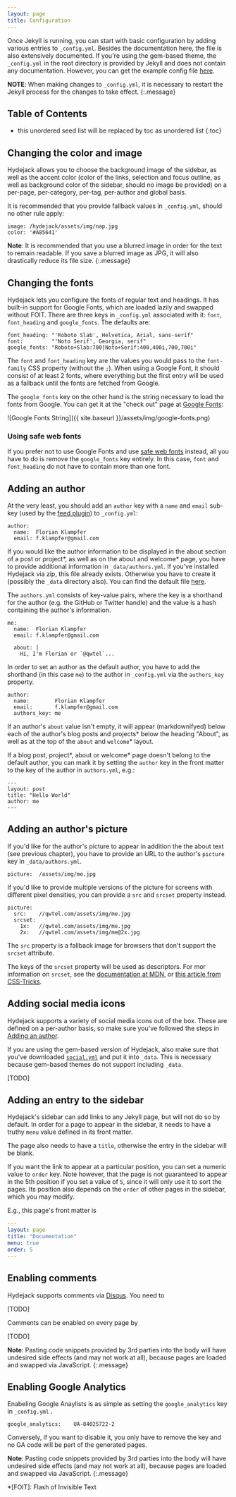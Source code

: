 ```yaml
---
layout: page
title: Configuration
---
```


<!-- ## Configuration -->
Once Jekyll is running, you can start with basic configuration by adding various entries to `_config.yml`.
Besides the documentation here, the file is also extensively documented. If you're using the gem-based theme, the `_config.yml` in the root directory is provided by Jekyll and does not contain any documentation. However, you can get the example config file [here](https://github.com/qwtel/hydejack/blob/master/_config.yml).

**NOTE**: When making changes to `_config.yml`, it is necessary to restart the Jekyll process for the changes to take effect.
{:.message}

## Table of Contents
* this unordered seed list will be replaced by toc as unordered list
{:toc}

## Changing the color and image
Hydejack allows you to choose the background image of the sidebar, as well as the accent color (color of the links, selection and focus outline, as well as background color of the sidebar, should no image be provided) on a per-page, per-category, per-tag, per-author and global basis.

It is recommended that you provide fallback values in `_config.yml`, should no other rule apply:

    image: /hydejack/assets/img/nap.jpg
    color: '#A85641'

**Note**: It is recommended that you use a blurred image in order for the text to remain readable. If you save a blurred image as JPG, it will also drastically reduce its file size.
{:.message}

## Changing the fonts
Hydejack lets you configure the fonts of regular text and headings. It has built-in support for Google Fonts, which are loaded lazily and swapped without FOIT. There are three keys in `_config.yml` associated with it: `font`, `font_heading` and `google_fonts`. The defaults are:

    font_heading: "'Roboto Slab', Helvetica, Arial, sans-serif"
    font:         "'Noto Serif', Georgia, serif"
    google_fonts: "Roboto+Slab:700|Noto+Serif:400,400i,700,700i"

The `font` and `font_heading` key are the values you would pass to the `font-family` CSS property (without the `;`). When using a Google Font, it should consist of at least 2 fonts, where everything but the first entry will be used as a fallback until the fonts are fetched from Google.

The `google_fonts` key on the other hand is the string necessary to load the fonts from Google. You can get it at the "check out" page at [Google Fonts](https://fonts.google.com):

![Google Fonts String]({{ site.baseurl }}/assets/img/google-fonts.png)

### Using safe web fonts
If you prefer not to use Google Fonts and use [safe web fonts](http://www.cssfontstack.com/) instead, all you have to do is remove the `google_fonts` key entirely. In this case, `font` and `font_heading` do not have to contain more than one font.

## Adding an author
At the very least, you should add an `author` key with a `name` and `email` sub-key (used by the [feed plugin](https://github.com/jekyll/jekyll-feed)) to `_config.yml`:

    author:
      name:  Florian Klampfer
      email: f.klampfer@gmail.com

If you would like the author information to be displayed in the about section of a post or project\*, as well as on the about and welcome\* page, you have to provide additional information in `_data/authors.yml`. If you've installed Hydejack via zip, this file already exists. Otherwise you have to create it (possibly the `_data` directory also). You can find the default file [here](https://github.com/qwtel/hydejack/blob/master/_data/authors.yml).

The `authors.yml` consists of key-value pairs, where the key is a shorthand for the author (e.g. the GitHub or Twitter handle) and the value is a hash containing the author's information.

    me:
      name:  Florian Klampfer
      email: f.klampfer@gmail.com

      about: |
        Hi, I'm Florian or `@qwtel`...

In order to set an author as the default author, you have to add the shorthand (in this case `me`) to the author in `_config.yml` via the `authors_key` property.

    author:
      name:        Florian Klampfer
      email:       f.klampfer@gmail.com
      authors_key: me

If an author's `about` value isn't empty, it will appear (markdownifyed) below each of the author's blog posts and projects* below the heading "About", as well as at the top of the `about` and `welcome`\* layout.

If a blog post, project\*, about or welcome\* page doesn't belong to the default author, you can mark it by setting the `author` key in the front matter to the key of the author in `authors.yml`, e.g.:

    ---
    layout: post
    title: "Hello World"
    author: me
    ---

## Adding an author's picture
If you'd like for the author's picture to appear in addition the the about text (see previous chapter), you have to provide an URL to the author's `picture` key in `_data/authors.yml`.

    picture:  /assets/img/me.jpg

If you'd like to provide multiple versions of the picture for screens with different pixel densities, you can provide a `src` and `srcset` property instead.

    picture:
      src:    //qwtel.com/assets/img/me.jpg
      srcset:
        1x:   //qwtel.com/assets/img/me.jpg
        2x:   //qwtel.com/assets/img/me@2x.jpg

The `src` property is a fallback image for browsers that don't support the `srcset` attribute.

The keys of the `srcset` property will be used as descriptors.
For mor information on `srcset`, see the [documentation at MDN](https://developer.mozilla.org/en-US/docs/Web/HTML/Element/img#attr-srcset), or [this article from CSS-Tricks](https://css-tricks.com/responsive-images-youre-just-changing-resolutions-use-srcset/).

## Adding social media icons
Hydejack supports a variety of social media icons out of the box. These are defined on a per-author basis, so make sure you've followed the steps in [Adding an author](#adding-an-author).

If you are using the gem-based version of Hydejack, also make sure that you've downloaded [`social.yml`](https://github.com/qwtel/hydejack/blob/master/_data/social.yml) and put it into `_data`. This is necessary because gem-based themes do not support including `_data`.


[TODO]

<!-- You can also `ctrl-f` the `social.yml` file to see if Hydejack supports a particular network.
**NOTE**: You can add any platform by simply providing an URL (just make sure it contains `//`). However, a fallback icon <span class="icon-link"></span> will be used instead of the platform's icon.
{:.message} -->

## Adding an entry to the sidebar
Hydejack's sidebar can add links to any Jekyll page, but will not do so by default. In order for a page to appear in the sidebar, it needs to have a truthy `menu` value defined in its front matter.

The page also needs to have a `title`, otherwise the entry in the sidebar will be blank.

If you want the link to appear at a particular position, you can set a numeric value to `order` key. Note however, that the page is not guaranteed to appear in the 5th position if you set a value of `5`, since it will only use it to sort the pages. Its position also depends on the `order` of other pages in the sidebar, which you may modify.

E.g., this page's front matter is

~~~yml
---
layout: page
title: "Documentation"
menu: true
order: 5
---
~~~

## Enabling comments

Hydejack supports comments via [Disqus](https://disqus.com/). You need to

[TODO]

Comments can be enabled on every page by

[TODO]

**Note**: Pasting code snippets provided by 3rd parties into the body will have undesired side effects (and may not work at all), because pages are loaded and swapped via JavaScript.
{:.message}

## Enabling Google Analytics
Enabeling Google Anaylists is as simple as setting the `google_analytics` key in `_config.yml` .

    google_analytics:    UA-84025722-2

Conversely, if you want to disable it, you only have to remove the key and no GA code will be part of the generated pages.

**Note**: Pasting code snippets provided by 3rd parties into the body will have undesired side effects (and may not work at all), because pages are loaded and swapped via JavaScript.
{:.message}

*[FOIT]: Flash of Invisible Text

